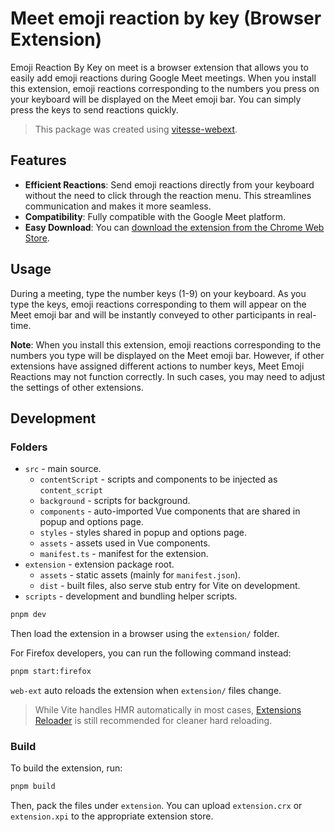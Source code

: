 # Meet emoji reaction by key (Browser Extension)

Emoji Reaction By Key on meet is a browser extension that allows you to easily add emoji reactions during Google Meet meetings. When you install this extension, emoji reactions corresponding to the numbers you press on your keyboard will be displayed on the Meet emoji bar. You can simply press the keys to send reactions quickly.

> This package was created using [vitesse-webext](https://github.com/antfu/vitesse-webext).


## Features

- **Efficient Reactions**: Send emoji reactions directly from your keyboard without the need to click through the reaction menu. This streamlines communication and makes it more seamless.
- **Compatibility**: Fully compatible with the Google Meet platform.
- **Easy Download**: You can [download the extension from the Chrome Web Store](https://chromewebstore.google.com/u/2/detail/emoji-reaction-by-key-on/bfgccanlnmpkpflhadgogeimoeodjomb?hl=ja).

## Usage

During a meeting, type the number keys (1-9) on your keyboard. As you type the keys, emoji reactions corresponding to them will appear on the Meet emoji bar and will be instantly conveyed to other participants in real-time.

**Note**: When you install this extension, emoji reactions corresponding to the numbers you type will be displayed on the Meet emoji bar. However, if other extensions have assigned different actions to number keys, Meet Emoji Reactions may not function correctly. In such cases, you may need to adjust the settings of other extensions.

## Development

### Folders

- `src` - main source.
  - `contentScript` - scripts and components to be injected as `content_script`
  - `background` - scripts for background.
  - `components` - auto-imported Vue components that are shared in popup and options page.
  - `styles` - styles shared in popup and options page.
  - `assets` - assets used in Vue components.
  - `manifest.ts` - manifest for the extension.
- `extension` - extension package root.
  - `assets` - static assets (mainly for `manifest.json`).
  - `dist` - built files, also serve stub entry for Vite on development.
- `scripts` - development and bundling helper scripts.

```bash
pnpm dev
```

Then load the extension in a browser using the `extension/` folder.

For Firefox developers, you can run the following command instead:

```bash
pnpm start:firefox
```

`web-ext` auto reloads the extension when `extension/` files change.

> While Vite handles HMR automatically in most cases, [Extensions Reloader](https://chrome.google.com/webstore/detail/fimgfedafeadlieiabdeeaodndnlbhid) is still recommended for cleaner hard reloading.

### Build

To build the extension, run:

```bash
pnpm build
```

Then, pack the files under `extension`. You can upload `extension.crx` or `extension.xpi` to the appropriate extension store.
